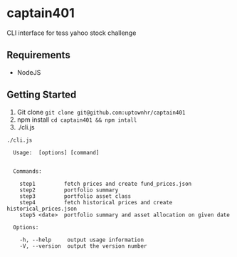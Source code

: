 # captain401
CLI interface for tess yahoo stock challenge

## Requirements
- NodeJS

## Getting Started
1. Git clone `git clone git@github.com:uptownhr/captain401`
2. npm install `cd captain401 && npm intall`
3. ./cli.js

```
./cli.js                 

  Usage:  [options] [command]


  Commands:

    step1         fetch prices and create fund_prices.json
    step2         portfolio summary
    step3         portfolio asset class
    step4         fetch historical prices and create historical_prices.json
    step5 <date>  portfolio summary and asset allocation on given date

  Options:

    -h, --help     output usage information
    -V, --version  output the version number

```

